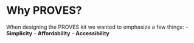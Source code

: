 # Why PROVES? 
When designing the PROVES kit we wanted to emphasize a few things: 
    - **Simplicity**
    - **Affordability**
    - **Accessibility**
